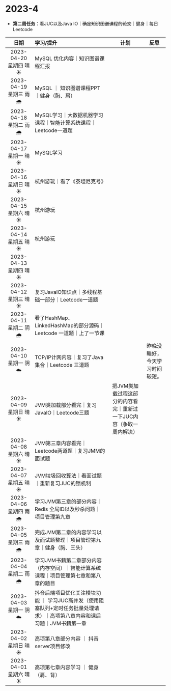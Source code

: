 # 2023-4

* **第二周任务**：看JUC以及Java IO｜~~确定知识图谱课程的论文~~｜健身｜每日Leetcode

|           日期           | 学习/提升                                                    |                             计划                             |              反思              |
| :----------------------: | :----------------------------------------------------------- | :----------------------------------------------------------: | :----------------------------: |
| 2023-04-20 星期四  晴  ☀️ | MySQL 优化内容｜知识图谱课程汇报                             |                                                              |                                |
| 2023-04-19 星期三  雨  🌧️ | MySQL ｜ 知识图谱课程PPT｜健身（胸、肩）                     |                                                              |                                |
| 2023-04-18 星期二  雨  🌧️ | MySQL学习｜大数据机器学习课程｜智能计算系统课程｜Leetcode一道题 |                                                              |                                |
| 2023-04-17 星期一  晴  ☀️ | MySQL学习                                                    |                                                              |                                |
| 2023-04-16 星期日  晴  ☀️ | 杭州游玩｜看了《泰坦尼克号》                                 |                                                              |                                |
| 2023-04-15 星期六  晴  ☀️ | 杭州游玩                                                     |                                                              |                                |
| 2023-04-14 星期五  晴  ☀️ | 杭州游玩                                                     |                                                              |                                |
| 2023-04-13 星期四  晴  ☀️ |                                                              |                                                              |                                |
| 2023-04-12 星期三  晴  ☀️ | 复习JavaIO知识点｜多线程基础一部分｜Leetcode一道题           |                                                              |                                |
| 2023-04-11 星期二  阴  🌧️ | 看了HashMap、LinkedHashMap的部分源码｜Leetcode 一道题｜上了一节课 |                                                              |                                |
| 2023-04-10 星期一  阴  ☁️ | TCP/IP计网内容｜复习了Java集合｜Leetcode 三道题              |                                                              | 昨晚没睡好，今天学习时间较短。 |
| 2023-04-09 星期日  晴 ☀️  | JVM类加载部分看完｜复习JavaIO｜Leetcode三题                  | 把JVM类加载过程这部分的内容看完｜重新过一下JUC内容（争取一周内解决） |                                |
| 2023-04-08 星期六  晴 ☀️  | JVM第三章内容看完｜Leetcode两道题｜复习JMM的面试题           |                                                              |                                |
| 2023-04-07 星期五  晴 ☀️  | JVM垃圾回收算法｜看面试题｜重新复习JUC的锁机制               |                                                              |                                |
| 2023-04-06 星期四  雨 🌧️  | 学习JVM第三章的部分内容｜Redis 全局ID以及秒杀问题｜项目管理第九章 |                                                              |                                |
| 2023-04-05 星期三  雨 🌧️  | 完成JVM第二章的内容学习以及面试题整理｜项目管理第九章｜健身（胸、三头） |                                                              |                                |
| 2023-04-04 星期二  雨 🌧️  | 学习JVM书籍第二章部分内容（内存空间）｜智能计算系统课程｜项目管理第七章和第八章的题目 |                                                              |                                |
| 2023-04-03 星期一  阴  ☁️ | 抖音后端项目优化关注模块功能 ｜ 学习JUC高并发（使用阻塞队列+定时任务批量处理请求）｜高项第八章内容和课后习题｜JVM书籍第一章 |                                                              |                                |
|  2023-04-02 星期日 晴 ☀️  | 高项第八章部分内容 ｜ 抖音server项目修改                     |                                                              |                                |
|  2023-04-01 星期六 晴 ☀️  | 高项第七章内容学习 ｜ 健身（肩、背）                         |                                                              |                                |

